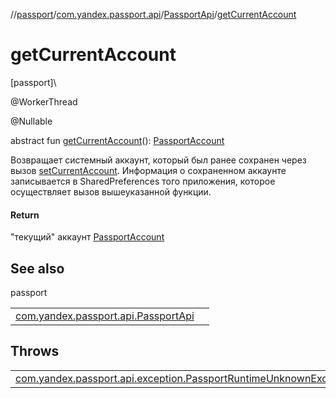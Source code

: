 //[passport](../../../index.md)/[com.yandex.passport.api](../index.md)/[PassportApi](index.md)/[getCurrentAccount](get-current-account.md)

# getCurrentAccount

[passport]\

@WorkerThread

@Nullable

abstract fun [getCurrentAccount](get-current-account.md)(): [PassportAccount](../-passport-account/index.md)

Возвращает системный аккаунт, который был ранее сохранен через вызов [setCurrentAccount](set-current-account.md). Информация о сохраненном аккаунте записывается в SharedPreferences того приложения, которое осуществляет вызов вышеуказанной функции.

#### Return

&quot;текущий&quot; аккаунт [PassportAccount](../-passport-account/index.md)

## See also

passport

| | |
|---|---|
| [com.yandex.passport.api.PassportApi](set-current-account.md) |  |

## Throws

| | |
|---|---|
| [com.yandex.passport.api.exception.PassportRuntimeUnknownException](../../com.yandex.passport.api.exception/-passport-runtime-unknown-exception/index.md) |  |
